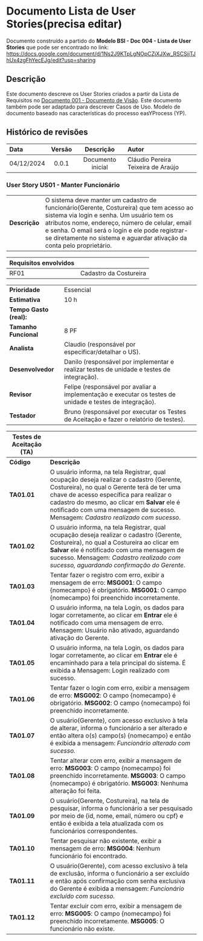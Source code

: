 
# Documento Lista de User Stories(precisa editar)

Documento construído a partido do **Modelo BSI - Doc 004 - Lista de User Stories** que pode ser encontrado no
link: https://docs.google.com/document/d/1Ns2J9KTpLgNOpCZjXJXw_RSCSijTJhUx4zgFhYecEJg/edit?usp=sharing

## Descrição

Este documento descreve os User Stories criados a partir da Lista de Requisitos no [Documento 001 - Documento de Visão](doc-visao.md). Este documento também pode ser adaptado para descrever Casos de Uso. Modelo de documento baseado nas características do processo easYProcess (YP).

## Histórico de revisões

| Data       | Versão  | Descrição                          | Autor                          |
| :--------- | :-----: | :--------------------------------: | :----------------------------- |
| 04/12/2024 | 0.0.1   | Documento inicial  | Cláudio Pereira Teixeira de Araújo |


### User Story US01 - Manter Funcionário

|               |                                                                |
| ------------- | :------------------------------------------------------------- |
| **Descrição** | O sistema deve manter um cadastro de funcionário(Gerente, Costureira) que tem acesso ao sistema via login e senha. Um usuário tem os atributos nome, endereço, número de celular, email e senha. O email será o login e ele pode registrar-se diretamente no sistema e aguardar ativação da conta pelo proprietário. |

| **Requisitos envolvidos** |                                                    |
| ------------- | :------------------------------------------------------------- |
| RF01          | Cadastro da Costureira |

|                           |                                     |
| ------------------------- | ----------------------------------- | 
| **Prioridade**            | Essencial                           | 
| **Estimativa**            | 10 h                                | 
| **Tempo Gasto (real):**   |                                     | 
| **Tamanho Funcional**     | 8 PF                                | 
| **Analista**              | Claudio (responsável por especificar/detalhar o US).| 
| **Desenvolvedor**         | Danilo (responsável por implementar e realizar testes de unidade e testes de integração).| 
| **Revisor**               | Felipe (responsável por avaliar a implementação e executar os testes de unidade e testes de integração).| 
| **Testador**              | Bruno (responsável por executar os Testes de Aceitação e fazer o relatório de testes).| 


| Testes de Aceitação (TA) |  |
| ----------- | --------- |
| **Código**      | **Descrição** |
| **TA01.01** | O usuário informa, na tela Registrar, qual ocupação deseja realizar o cadastro (Gerente, Costureira), no qual o Gerente terá de ter uma chave de acesso específica para realizar o cadastro do mesmo, ao clicar em **Salvar** ele é notificado com uma mensagem de sucesso. Mensagem: *Cadastro realizado com sucesso*. |
| **TA01.02** | O usuário informa, na tela Registrar, qual ocupação deseja realizar o cadastro (Gerente, Costureira), no qual a Costureira ao clicar em **Salvar** ele é notificado com uma mensagem de sucesso. Mensagem: *Cadastro realizado com sucesso, aguardando confirmação do Gerente*. |
| **TA01.03** | Tentar fazer o registro com erro, exibir a mensagem de erro: **MSG001**: O campo {nomecampo} é obrigatório. **MSG001**: O campo {nomecampo} foi preenchido incorretamente. |
| **TA01.04** | O usuário informa, na tela Login, os dados para logar corretamente, ao clicar em **Entrar** ele é notificado com uma mensagem de erro. Mensagem: Usuário não ativado, aguardando ativação do Gerente. |
| **TA01.05** | O usuário informa, na tela Login, os dados para logar corretamente, ao clicar em **Entrar** ele é encaminhado para a tela principal do sistema. É exibida a Mensagem: Login realizado com sucesso. |
| **TA01.06** | Tentar fazer o login com erro, exibir a mensagem de erro: **MSG002**: O campo {nomecampo} é obrigatório. **MSG002**: O campo {nomecampo} foi preenchido incorretamente. |
| **TA01.07** | O usuário(Gerente), com acesso exclusivo à tela de alterar, informa o funcionário a ser alterado e então altera o(s) campo(s) {nomecampo} e então é exibida a mensagem: *Funcionário alterado com sucesso.* |
| **TA01.08** | Tentar alterar com erro, exibir a mensagem de erro: **MSG003**: O campo {nomecampo} foi preenchido incorretamente. **MSG003**: O campo {nomecampo} é obrigatório. **MSG003**: Nenhuma alteração foi feita. |
| **TA01.09** | O usuário(Gerente, Costureira), na tela de pesquisar, informa o funcionário a ser pesquisado por meio de {id, nome, email, número ou cpf} e então é exibida a tela atualizada com os funcionários correspondentes. |
| **TA01.10** | Tentar pesquisar não existente, exibir a mensagem de erro: **MSG004**: Nenhum funcionário foi encontrado. |
| **TA01.11** | O usuário(Gerente), com acesso exclusivo à tela de exclusão, informa o funcionário a ser excluído e então após confirmação com senha exclusiva do Gerente é exibida a mensagem: *Funcionário excluído com sucesso.* |
| **TA01.12** | Tentar excluir com erro, exibir a mensagem de erro: **MSG005**: O campo {nomecampo} foi preenchido incorretamente. **MSG005**: O funcionário não existe. |
